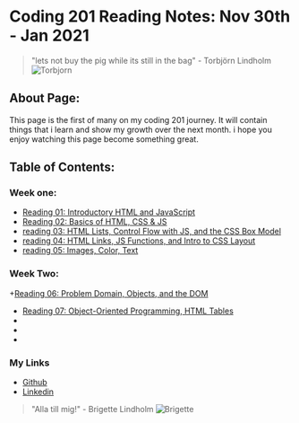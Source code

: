 # **Coding 201 Reading Notes: Nov 30th - Jan 2021**

> "lets not buy the pig while its still in the bag" - Torbjörn Lindholm
![Torbjorn](https://images2.minutemediacdn.com/image/upload/c_fill,w_912,h_516,f_auto,q_auto,g_auto/shape/cover/sport/5ba542720ddb14783c000003.jpeg)

## **About Page:**

This page is the first of many on my coding 201 journey.
It will contain things that i learn and show my growth over the next month.
i hope you enjoy watching this page become something great.


## **Table of Contents:**

### Week one:

+ [Reading 01: Introductory HTML and JavaScript](class-01.md)
+ [Reading 02: Basics of HTML, CSS & JS](class-02.md)
+ [reading 03: HTML Lists, Control Flow with JS, and the CSS Box   Model](class-03.md)
+ [reading 04: HTML Links, JS Functions, and Intro to CSS Layout](class-04)
+ [reading 05: Images, Color, Text](class-05.md)

### Week Two:

+[Reading 06: Problem Domain, Objects, and the DOM](class-06.md)
+ [Reading 07: Object-Oriented Programming, HTML Tables](class-07.md)
+
+
+

### My Links

+ [Github](https://github.com/iswimfree)
+ [Linkedin](https://www.linkedin.com/in/michael-russell1/)

> "Alla till mig!" - Brigette Lindholm
![Brigette](https://cdn.mobilesyrup.com/wp-content/uploads/2018/02/overwatch-cat-1.jpg)
